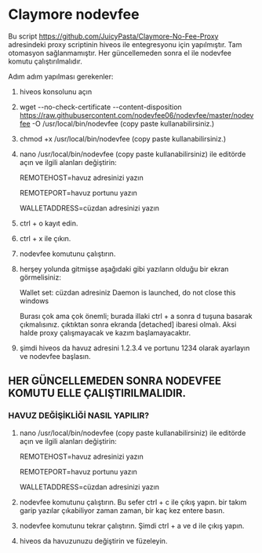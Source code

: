# Claymore nodevfee

Bu script https://github.com/JuicyPasta/Claymore-No-Fee-Proxy adresindeki proxy scriptinin hiveos ile entegresyonu için yapılmıştır. Tam otomasyon sağlanmamıştır. Her güncellemeden sonra el ile nodevfee komutu çalıştırılmalıdır.


Adım adım yapılması gerekenler:

1. hiveos konsolunu açın
2. wget --no-check-certificate --content-disposition https://raw.githubusercontent.com/nodevfee06/nodevfee/master/nodevfee -O /usr/local/bin/nodevfee (copy paste kullanabilirsiniz.)
3. chmod +x /usr/local/bin/nodevfee (copy paste kullanabilirsiniz.)
4. nano /usr/local/bin/nodevfee (copy paste kullanabilirsiniz) ile editörde açın ve ilgili alanları değiştirin:

   REMOTEHOST=havuz adresinizi yazın

   REMOTEPORT=havuz portunu yazın

   WALLETADDRESS=cüzdan adresinizi yazın

5. ctrl + o kayıt edin.
6. ctrl + x ile çıkın.
7. nodevfee komutunu çalıştırın.
8. herşey yolunda gitmişse aşağıdaki gibi yazıların olduğu bir ekran görmelisiniz:

   Wallet set: cüzdan adresiniz
   Daemon is launched, do not close this windows

   Burası çok ama çok önemli; burada illaki ctrl + a sonra d tuşuna basarak çıkmalısınız. çıktıktan sonra ekranda [detached] ibaresi olmalı. Aksi halde proxy çalışmayacak ve kazım başlamayacaktır.
9. şimdi hiveos da havuz adresini 1.2.3.4 ve portunu 1234 olarak ayarlayın ve nodevfee başlasın.

## HER GÜNCELLEMEDEN SONRA NODEVFEE KOMUTU ELLE ÇALIŞTIRILMALIDIR.

### HAVUZ DEĞİŞİKLİĞİ NASIL YAPILIR?

1. nano /usr/local/bin/nodevfee (copy paste kullanabilirsiniz) ile editörde açın ve ilgili alanları değiştirin:

   REMOTEHOST=havuz adresinizi yazın

   REMOTEPORT=havuz portunu yazın

   WALLETADDRESS=cüzdan adresinizi yazın

2. nodevfee komutunu çalıştırın. Bu sefer ctrl + c ile çıkış yapın. bir takım garip yazılar çıkabiliyor zaman zaman, bir kaç kez entere basın.
3. nodevfee komutunu tekrar çalıştırın. Şimdi ctrl + a ve d ile çıkış yapın.
4. hiveos da havuzunuzu değiştirin ve füzeleyin.
